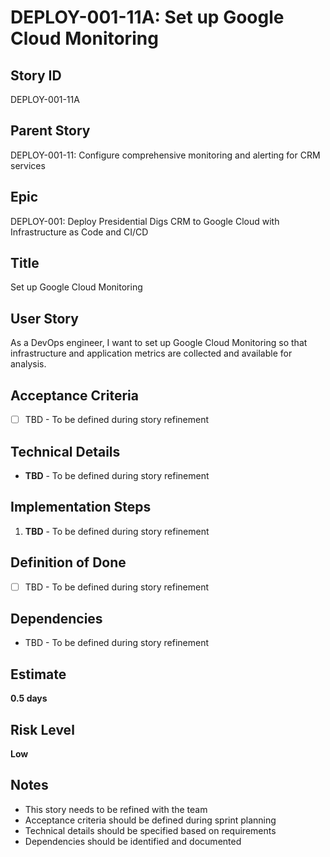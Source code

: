# DEPLOY-001-11A: Set up Google Cloud Monitoring

## Story ID
DEPLOY-001-11A

## Parent Story
DEPLOY-001-11: Configure comprehensive monitoring and alerting for CRM services

## Epic
DEPLOY-001: Deploy Presidential Digs CRM to Google Cloud with Infrastructure as Code and CI/CD

## Title
Set up Google Cloud Monitoring

## User Story
As a DevOps engineer, I want to set up Google Cloud Monitoring so that infrastructure and application metrics are collected and available for analysis.

## Acceptance Criteria
- [ ] TBD - To be defined during story refinement

## Technical Details
- **TBD** - To be defined during story refinement

## Implementation Steps
1. **TBD** - To be defined during story refinement

## Definition of Done
- [ ] TBD - To be defined during story refinement

## Dependencies
- TBD - To be defined during story refinement

## Estimate
**0.5 days**

## Risk Level
**Low**

## Notes
- This story needs to be refined with the team
- Acceptance criteria should be defined during sprint planning
- Technical details should be specified based on requirements
- Dependencies should be identified and documented
